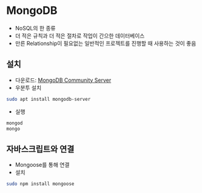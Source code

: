 # MongoDB

- NoSQL의 한 종류
- 더 적은 규칙과 더 적은 절차로 작업이 간으한 데이터베이스
- 만른 Relationship이 필요없는 일반적인 프로젝트를 진행할 때 사용하는 것이 좋음

## 설치

- 다운로드: [MongoDB Community Server](https://www.mongodb.com/download-center/community)
- 우분투 설치

```sh
sudo apt install mongodb-server
```

- 실행

```sh
mongod
mongo
```

## 자바스크립트와 연결

- Mongoose를 통해 연결
- 설치

```sh
sudo npm install mongoose
```
